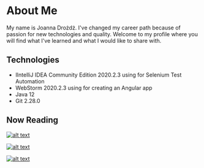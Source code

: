# About Me
My name is Joanna Drożdż. I've changed my career path because of passion for new technologies and quality.
Welcome to my profile where you will find what I've learned and  what I would like to share with.

## Technologies
- IIntelliJ IDEA Community Edition 2020.2.3 using for Selenium Test Automation
- WebStorm 2020.2.3 using for creating an Angular app
- Java 12
- Git 2.28.0

## Now Reading
[![alt text](http://cherry-it.pl/wp-content/uploads/2020/05/recenzja-211x300.jpeg)](https://ksiegarnia.pwn.pl/Automatyzacja-testow,804413689,p.html)

[![alt text](https://emp-scs-uat.img-osdw.pl/img-p/1/kipwn/c0aac775/std/e6-172/848074944o.jpg)](https://ksiegarnia.pwn.pl/Praktyka-testowania,847295499,p.html?utm_source=awin&utm_source=awin&utm_medium=datafeed&awc=12623_1603382840_de96ae1985fcd83c5855b748d9bb69c0)

[![alt text](https://emp-scs-uat.img-osdw.pl/img-p/1/kipwn/c0aac775/std/e6-172/825953410o.jpg)](https://www.empik.com/pasja-testowania-jadczyk-krzysztof,p1237816598,ebooki-i-mp3-p)
